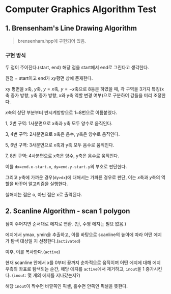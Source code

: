 # Computer Graphics Algorithm Test

## 1. Brensenham's Line Drawing Algorithm

> brensenham.hpp에 구현되어 있음.

### 구현 방식

두 점이 주어진다.(start, end) 해당 점을 start에서 end로 그린다고 생각한다.

원점 = start이고 end가 $xy$평면 상에 존재한다.

xy 평면을 $x$축, $y$축, $y=x$축, $y=-x$축으로 8등분 하였을 때, 각 구역을 3가지 특징(x축 증가 방향, y축 증가 방향, x와 y축 역할 변경 여부)으로 구분하여 값들을 미리 조정한다.

$x$축의 상단 부분부터 반시계방향으로 1~8번으로 이름붙였다.

1, 2번 구역: 1사분면으로 x축과 y축 모두 양수로 움직인다.

3, 4번 구역: 2사분면으로 x축은 음수, y축은 양수로 움직인다.

5, 6번 구역: 3사분면으로 x축과 y축 모두 음수로 움직인다.

7, 8번 구역: 4사분면으로 x축은 양수, y축은 음수로 움직인다.

이를 `dx=end.x-start.x`, `dy=end.y-start.y`의 부호로 판단한다.

그리고 $y$축에 가까운 경우(`dy>dx`)에 대해서는 가파른 경우로 판단, 이는 $x$축과 $y$축의 역할을 바꾸어 알고리즘을 실행한다.

칠해지는 점은 o, 아닌 점은 x로 출력된다.

## 2. Scanline Algorithm - scan 1 polygon

점이 주어지면 순서대로 에지로 변환. (단, 수평 에지는 필요 없음.)

에지에서 ymax, ymin을 추출하고, 이를 바탕으로 scanline의 높이에 따라 어떤 에지가 탐색 대상일 지 선정한다.(`activated`)

이후, 이를 복사한다.(`active`)

현재 scanline 안에서 x를 0부터 끝까지 순차적으로 움직이며 어떤 에지에 대해 에지 우측의 좌표로 탐색되는 순간, 해당 에지를 `active`에서 제거하고, `inout`을 1 증가시킨다. (`inout`: 몇 개의 에지를 지나갔는지?)

해당 `inout`이 짝수면 바깥쪽인 픽셀, 홀수면 안쪽인 픽셀을 뜻한다.
